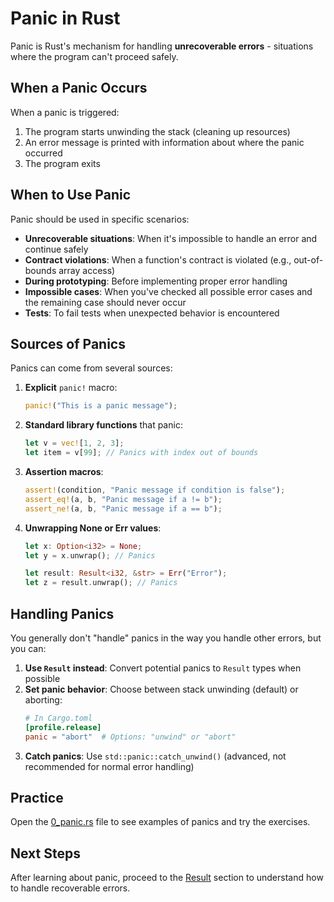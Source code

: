 # Panic in Rust

Panic is Rust's mechanism for handling **unrecoverable errors** - situations where the program can't proceed safely.

## When a Panic Occurs

When a panic is triggered:
1. The program starts unwinding the stack (cleaning up resources)
2. An error message is printed with information about where the panic occurred
3. The program exits

## When to Use Panic

Panic should be used in specific scenarios:

- **Unrecoverable situations**: When it's impossible to handle an error and continue safely
- **Contract violations**: When a function's contract is violated (e.g., out-of-bounds array access)
- **During prototyping**: Before implementing proper error handling
- **Impossible cases**: When you've checked all possible error cases and the remaining case should never occur
- **Tests**: To fail tests when unexpected behavior is encountered

## Sources of Panics

Panics can come from several sources:

1. **Explicit** `panic!` macro:
   ```rust
   panic!("This is a panic message");
   ```

2. **Standard library functions** that panic:
   ```rust
   let v = vec![1, 2, 3];
   let item = v[99]; // Panics with index out of bounds
   ```

3. **Assertion macros**:
   ```rust
   assert!(condition, "Panic message if condition is false");
   assert_eq!(a, b, "Panic message if a != b");
   assert_ne!(a, b, "Panic message if a == b");
   ```

4. **Unwrapping None or Err values**:
   ```rust
   let x: Option<i32> = None;
   let y = x.unwrap(); // Panics

   let result: Result<i32, &str> = Err("Error");
   let z = result.unwrap(); // Panics
   ```

## Handling Panics

You generally don't "handle" panics in the way you handle other errors, but you can:

1. **Use `Result` instead**: Convert potential panics to `Result` types when possible
2. **Set panic behavior**: Choose between stack unwinding (default) or aborting:
   ```toml
   # In Cargo.toml
   [profile.release]
   panic = "abort"  # Options: "unwind" or "abort"
   ```
3. **Catch panics**: Use `std::panic::catch_unwind()` (advanced, not recommended for normal error handling)

## Practice

Open the [0_panic.rs](./0_panic.rs) file to see examples of panics and try the exercises.

## Next Steps

After learning about panic, proceed to the [Result](../02_result/README.md) section to understand how to handle recoverable errors. 